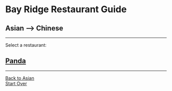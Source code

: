 # Bay Ridge Restaurant Guide
## Asian --> Chinese
---
Select a restaurant:
## [Panda](https://www.pandabrooklyn.com/)
---
[Back to Asian](../)  
[Start Over](../home.md)